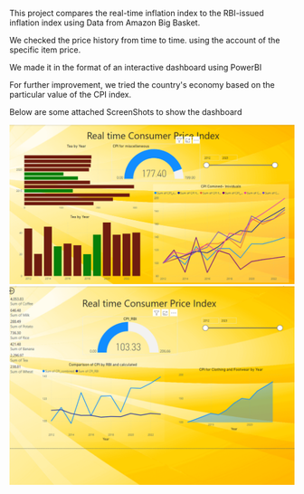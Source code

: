 This project compares the real-time inflation index to the RBI-issued inflation index using Data from Amazon Big Basket.

We checked the price history from time to time. using the account of the specific item price.

We made it in the format of an interactive dashboard using PowerBI 

For further improvement, we tried the country's economy based on the particular value of the CPI index. 

Below are some attached ScreenShots to show the dashboard


![Alt Text](https://github.com/vageesh1/Real-Time-Inflation-DashBoard/blob/main/Dashboard%20ScreenShot%201.png)
![Alt Text](https://github.com/vageesh1/Real-Time-Inflation-DashBoard/blob/main/Dashboard%20ScreenShot%202.png)
